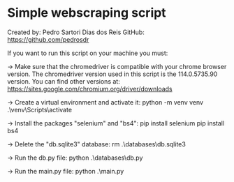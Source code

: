 # Simple webscraping script

Created by: Pedro Sartori Dias dos Reis
GitHub: https://github.com/pedrosdr

If you want to run this script on your machine you must: 

-> Make sure that the chromedriver is compatible with your chrome browser version.
   The chromedriver version used in this script is the 114.0.5735.90 version.
   You can find other versions at: https://sites.google.com/chromium.org/driver/downloads

-> Create a virtual environment and activate it:
	python -m venv venv
	.\venv\Scripts\activate

-> Install the packages "selenium" and "bs4":
	pip install selenium
	pip install bs4

-> Delete the "db.sqlite3" database:
	rm .\databases\db.sqlite3

-> Run the db.py file:
	python .\databases\db.py

-> Run the main.py file:
	python .\main.py